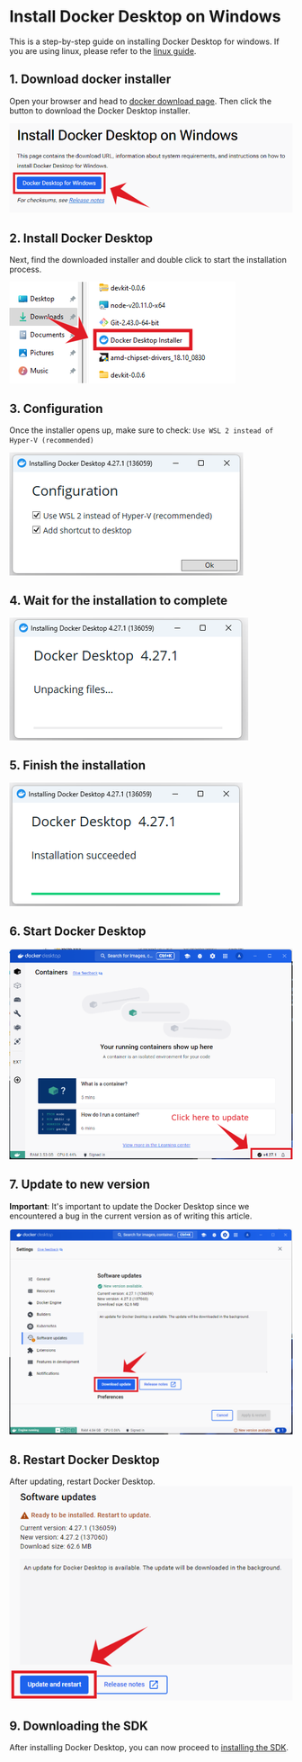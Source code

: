 # Install Docker Desktop on Windows

This is a step-by-step guide on installing Docker Desktop for windows. If you are using linux, please refer to the [linux guide](https://docs.docker.com/desktop/install/ubuntu/).

## 1. Download docker installer

Open your browser and head to [docker download page](https://docs.docker.com/desktop/install/windows-install/). Then click the button to download the Docker Desktop installer.

![Download docker desktop](./img/docker-install/01-download-docker-desktop.png)

## 2. Install Docker Desktop

Next, find the downloaded installer and double click to start the installation process.

![Locate the docker desktop installer](./img/docker-install/02-locate-docker-desktop.png)

## 3. Configuration

Once the installer opens up, make sure to check:
`Use WSL 2 instead of Hyper-V (recommended)`

![Docker installer configuration](./img/docker-install/03-docker-install-configuration.png)

## 4. Wait for the installation to complete

![Installing please wait](./img/docker-install/04-unpacking-files.png)

## 5. Finish the installation

![Installation succeeded](./img/docker-install/05-installation-succeeded.png)

## 6. Start Docker Desktop

![Start docker desktop](./img/docker-install/06-start-docker-desktop.png)

## 7. Update to new version

**Important**: It's important to update the Docker Desktop since we encountered a bug in the current version
as of writing this article.

![Update docker desktop](./img/docker-install/07-update-docker-desktop.png)

## 8. Restart Docker Desktop

After updating, restart Docker Desktop.
![Restart docker desktop](./img/docker-install/08-update-and-restart-docker.png)

## 9. Downloading the SDK

After installing Docker Desktop, you can now proceed to [installing the SDK](../../getting-started.md/#installing-flare-hotspot-sdk).
